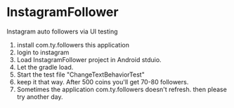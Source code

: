 # InstagramFollower
Instagram auto followers via UI testing

1. install com.ty.followers this application
2. login to instagram
3. Load InstagramFollower project in Android stduio.
4. Let the gradle load.
5. Start the test file "ChangeTextBehaviorTest"
6. keep it that way. After 500 coins you'll get 70-80 followers.
7. Sometimes the application  com.ty.followers doesn't refresh. then please try another day.
